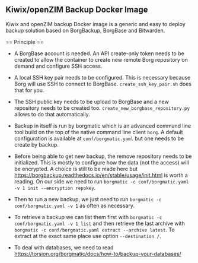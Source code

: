 Kiwix/openZIM Backup Docker Image
---------------------------------

Kiwix and openZIM backup Docker image is a generic and easy to deploy
backup solution based on BorgBackup, BorgBase and Bitwarden.

== Principle ==

* A BorgBase account is needed. An API create-only token needs to be
  created to allow the container to create new remote Borg repository
  on demand and configure SSH access.

* A local SSH key pair needs to be configured. This is necessary
  because Borg will use SSH to connect to
  BorgBase. `create_ssh_key_pair.sh` does that for you.

* The SSH public key needs to be upload to BorgBase and a new
  repository needs to be created
  too. `create_new_borgbase_repository.py` allows to do that
  automatically.

* Backup in itself is run by borgmatic which is an advanced command
  line tool build on the top of the native command line client
  `borg`. A default configuration is available at
  `conf/borgmatic.yaml` but one needs to be create by backup.

* Before being able to get new backup, the remove repository needs to
  be initialized. This is mostly to configure how the data (not the
  access) will be encrypted. A choice is still to be made here but
  https://borgbackup.readthedocs.io/en/stable/usage/init.html is worth
  a reading. On our side we need to run `borgmatic -c conf/borgmatic.yaml -v 1 init --encryption repokey`.

* Then to run a new backup, we just need to run `borgmatic -c
  conf/borgmatic.yaml -v 1` as often as necessary.

* To retrieve a backup we can list them first with `borgmatic -c
  conf/borgmatic.yaml -v 1 list` and then retrieve the last archive
  with `borgmatic -c conf/borgmatic.yaml extract --archive latest`. To
  extract at the exact same place use option `--destination /`.

* To deal with databases, we need to read
  https://torsion.org/borgmatic/docs/how-to/backup-your-databases/